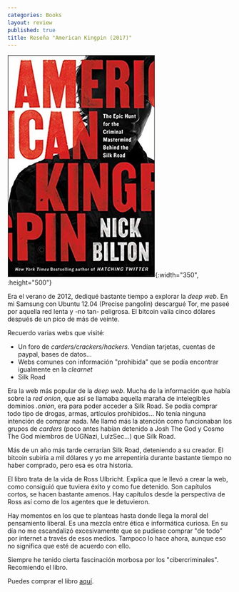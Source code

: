 ```yaml
---
categories: Books
layout: review
published: true
title: Reseña "American Kingpin (2017)"
---
```


![](/assets/americankingpintheepichuntforthecriminalmastermindbehindthesilkroad.jpg){:width="350", :height="500"}

Era el verano de 2012, dediqué bastante tiempo a explorar la _deep web_. En mi Samsung con Ubuntu 12.04 (Precise pangolin) descargué Tor, me paseé por aquella red lenta y -no tan- peligrosa. El bitcoin valía cinco dólares después de un pico de más de veinte.

Recuerdo varias webs que visité:

- Un foro de _carders/crackers/hackers_. Vendían tarjetas, cuentas de paypal, bases de datos...
- Webs comunes con información "prohibida" que se podía encontrar igualmente en la _clearnet_
- Silk Road

Era la web más popular de la _deep web_. Mucha de la información que había sobre la _red onion_, que así se llamaba aquella maraña de intelegibles dominios _.onion_, era para poder acceder a Silk Road. Se podía comprar todo tipo de drogas, armas, artículos prohibidos... No tenía ninguna intención de comprar nada. Me llamó más la atención como funcionaban los grupos de _carders_ (poco antes habían detenido a Josh The God y Cosmo The God miembros de UGNazi, LulzSec...) que Silk Road.

Más de un año más tarde cerrarían Silk Road, deteniendo a su creador. El bitcoin subiría a mil dólares y yo me arrepentiría durante bastante tiempo no haber comprado, pero esa es otra historia.

El libro trata de la vida de Ross Ulbricht. Explica que le llevó a crear la web, como consiguió que tuviera éxito y como fue detenido. Son capítulos cortos, se hacen bastante amenos. Hay capítulos desde la perspectiva de Ross así como de los agentes que le detuvieron.

Hay momentos en los que te planteas hasta donde llega la moral del pensamiento liberal. Es una mezcla entre ética e informática curiosa. En su día no me escandalizó excesivamente que se pudiese comprar "de todo" por internet a través de esos medios. Tampoco lo hace ahora, aunque eso no significa que esté de acuerdo con ello.

Siempre he tenido cierta fascinación morbosa por los "cibercriminales". Recomiendo el libro.

Puedes comprar el libro [aquí](https://amazon.es/dp/1591848148).
